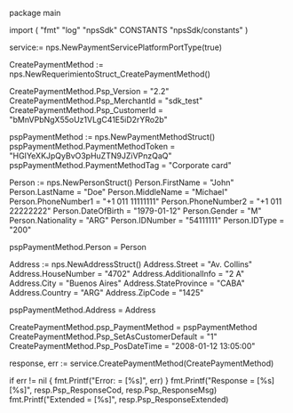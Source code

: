 package main

import (
        "fmt"
        "log"
        "npsSdk"
        CONSTANTS "npsSdk/constants"
)

service:= nps.NewPaymentServicePlatformPortType(true)

CreatePaymentMethod := nps.NewRequerimientoStruct_CreatePaymentMethod()

CreatePaymentMethod.Psp_Version = "2.2"
CreatePaymentMethod.Psp_MerchantId = "sdk_test"
CreatePaymentMethod.Psp_CustomerId = "bMnVPbNgX55oUz1VLgC41E5iD2rYRo2b"

pspPaymentMethod := nps.NewPaymentMethodStruct()
pspPaymentMethod.PaymentMethodToken = "HGIYeXKJpQyBvO3pHuZTN9JZiVPnzQaQ"
pspPaymentMethod.PaymentMethodTag = "Corporate card"

Person := nps.NewPersonStruct()
Person.FirstName = "John"
Person.LastName = "Doe"
Person.MiddleName = "Michael"
Person.PhoneNumber1 = "+1 011 11111111"
Person.PhoneNumber2 = "+1 011 22222222"
Person.DateOfBirth = "1979-01-12"
Person.Gender = "M"
Person.Nationality = "ARG"
Person.IDNumber = "54111111"
Person.IDType = "200"

pspPaymentMethod.Person = Person

Address := nps.NewAddressStruct()
Address.Street = "Av. Collins"
Address.HouseNumber = "4702"
Address.AdditionalInfo = "2 A"
Address.City = "Buenos Aires"
Address.StateProvince = "CABA"
Address.Country = "ARG"
Address.ZipCode = "1425"

pspPaymentMethod.Address = Address

CreatePaymentMethod.psp_PaymentMethod = pspPaymentMethod
CreatePaymentMethod.Psp_SetAsCustomerDefault = "1"
CreatePaymentMethod.Psp_PosDateTime = "2008-01-12 13:05:00"

response, err := service.CreatePaymentMethod(CreatePaymentMethod)

if err != nil {
    fmt.Printf("Error: = [%s]", err)
}
fmt.Printf("Response = [%s] [%s]", resp.Psp_ResponseCod, resp.Psp_ResponseMsg)
fmt.Printf("Extended = [%s]", resp.Psp_ResponseExtended)



